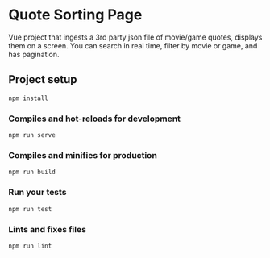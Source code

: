 # Quote Sorting Page
Vue project that ingests a 3rd party json file of movie/game quotes, displays them on a screen. You can search in real time, filter by movie or game, and has pagination. 



## Project setup
```
npm install
```

### Compiles and hot-reloads for development
```
npm run serve
```

### Compiles and minifies for production
```
npm run build
```

### Run your tests
```
npm run test
```

### Lints and fixes files
```
npm run lint
```
